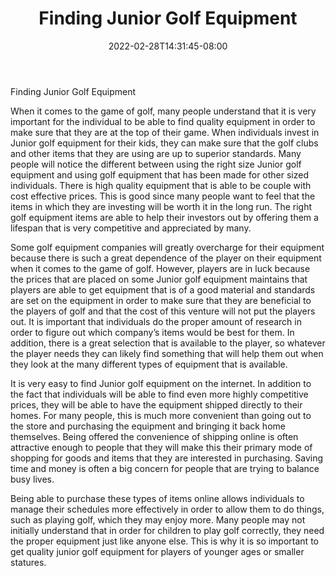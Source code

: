 ﻿---
title: "Finding Junior Golf Equipment"
date: 2022-02-28T14:31:45-08:00
description: "junior golf Tips for Web Success"
featured_image: "/images/junior golf.jpg"
tags: ["junior golf"]
---

Finding Junior Golf Equipment

When it comes to the game of golf, many people understand that it is very important for the individual to be able to find quality equipment in order to make sure that they are at the top of their game.  When individuals invest in Junior golf equipment for their kids, they can make sure that the golf clubs and other items that they are using are up to superior standards.  Many people will notice the different between using the right size Junior golf equipment and using golf equipment that has been made for other sized individuals.  There is high quality equipment that is able to be couple with cost effective prices.  This is good since many people want to feel that the items in which they are investing will be worth it in the long run.  The right golf equipment items are able to help their investors out by offering them a lifespan that is very competitive and appreciated by many.

Some golf equipment companies will greatly overcharge for their equipment because there is such a great dependence of the player on their equipment when it comes to the game of golf.  However, players are in luck because the prices that are placed on some Junior golf equipment maintains that players are able to get equipment that is of a good material and standards are set on the equipment in order to make sure that they are beneficial to the players of golf and that the cost of this venture will not put the players out.  It is important that individuals do the proper amount of research in order to figure out which company’s items would be best for them.  In addition, there is a great selection that is available to the player, so whatever the player needs they can likely find something that will help them out when they look at the many different types of equipment that is available.  

It is very easy to find Junior golf equipment on the internet.  In addition to the fact that individuals will be able to find even more highly competitive prices, they will be able to have the equipment shipped directly to their homes.  For many people, this is much more convenient than going out to the store and purchasing the equipment and bringing it back home themselves.  Being offered the convenience of shipping online is often attractive enough to people that they will make this their primary mode of shopping for goods and items that they are interested in purchasing.  Saving time and money is often a big concern for people that are trying to balance busy lives.

Being able to purchase these types of items online allows individuals to manage their schedules more effectively in order to allow them to do things, such as playing golf, which they may enjoy more.  Many people may not initially understand that in order for children to play golf correctly, they need the proper equipment just like anyone else.  This is why it is so important to get quality junior golf equipment for players of younger ages or smaller statures.


